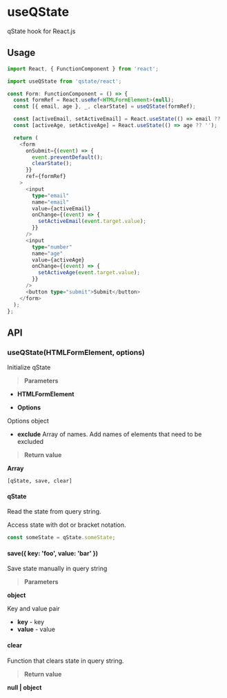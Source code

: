 # useQState

qState hook for React.js

## Usage

```ts
import React, { FunctionComponent } from 'react';

import useQState from 'qstate/react';

const Form: FunctionComponent = () => {
  const formRef = React.useRef<HTMLFormElement>(null);
  const [{ email, age }, _, clearState] = useQState(formRef);

  const [activeEmail, setActiveEmail] = React.useState(() => email ?? '');
  const [activeAge, setActiveAge] = React.useState(() => age ?? '');

  return (
    <form
      onSubmit={(event) => {
        event.preventDefault();
        clearState();
      }}
      ref={formRef}
    >
      <input
        type="email"
        name="email"
        value={activeEmail}
        onChange={(event) => {
          setActiveEmail(event.target.value);
        }}
      />
      <input
        type="number"
        name="age"
        value={activeAge}
        onChange={(event) => {
          setActiveAge(event.target.value);
        }}
      />
      <button type="submit">Submit</button>
    </form>
  );
};
```

## API

### useQState(HTMLFormElement, options)

Initialize qState

> **Parameters**

- **HTMLFormElement**

- **Options**

Options object

- **exclude** Array of names. Add names of elements that need to be excluded

> **Return value**

**Array**

`[qState, save, clear]`

#### qState

Read the state from query string.

Access state with dot or bracket notation.

```ts
const someState = qState.someState;
```

#### save({ key: 'foo', value: 'bar' })

Save state manually in query string

> **Parameters**

**object**

Key and value pair

- **key** - key
- **value** - value

#### clear

Function that clears state in query string.

> **Return value**

**null | object**
